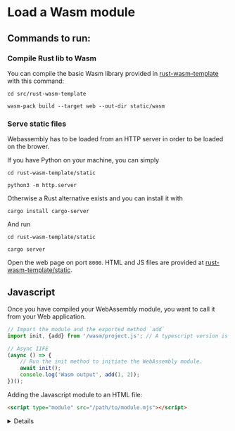 # Load a Wasm module

## Commands to run:


### Compile Rust lib to Wasm

You can compile the basic Wasm library provided in [rust-wasm-template](https://github.com/google/comprehensive-rust/tree/main/src/rust-wasm-template) with this command:

```shell
cd src/rust-wasm-template

wasm-pack build --target web --out-dir static/wasm
```

### Serve static files

Webassembly has to be loaded from an HTTP server in order to be loaded on the brower.  

If you have Python on your machine, you can simply

```
cd rust-wasm-template/static

python3 -m http.server
```

Otherwise a Rust alternative exists and you can install it with

```
cargo install cargo-server
```

And run

```
cd rust-wasm-template/static

cargo server
```

Open the web page on port `8000`. HTML and JS files are provided at [rust-wasm-template/static](https://github.com/google/comprehensive-rust/tree/main/src/rust-wasm-template/static).

## Javascript

Once you have compiled your WebAssembly module, you want to call it from your Web application.

```javascript
// Import the module and the exported method `add`
import init, {add} from '/wasm/project.js'; // A typescript version is also generated

// Async IIFE
(async () => { 
    // Run the init method to initiate the WebAssembly module.
    await init();
    console.log('Wasm output', add(1, 2));
})();
```

Adding the Javascript module to an HTML file:

```html
<script type="module" src="/path/to/module.mjs"></script>
```

<details>

* This loads the compiled WebAssembly
* `init` installs the bytecode and compiles it
* `add` is an exported method
* For this class, we are compiling `wasm-pack` with the `--web` flag, complex applications will want to use a bundler,
see more information about build options on the [official documentation](https://rustwasm.github.io/docs/wasm-pack/commands/build.html)

</details>
